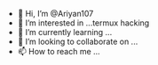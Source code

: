 - 👋 Hi, I’m @Ariyan107
- 👀 I’m interested in ...termux hacking 
- 🌱 I’m currently learning ...
- 💞️ I’m looking to collaborate on ...
- 📫 How to reach me ...

<!---
Ariyan107/Ariyan107 is a ✨ special ✨ repository because its `README.md` (this file) appears on your GitHub profile.
You can click the Preview link to take a look at your changes.
--->
